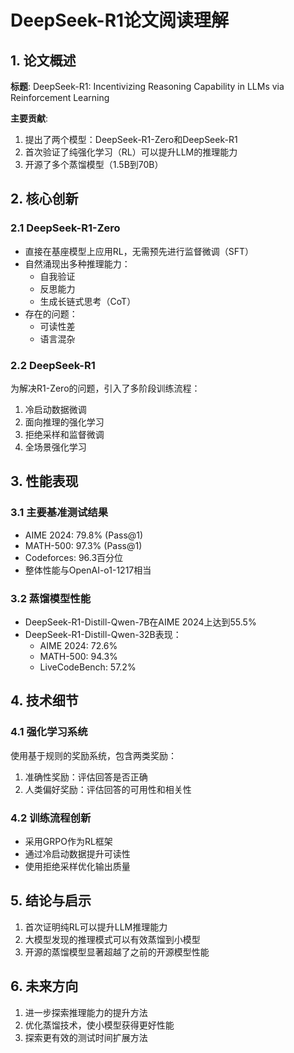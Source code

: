 # DeepSeek-R1论文阅读理解

## 1. 论文概述

**标题**: DeepSeek-R1: Incentivizing Reasoning Capability in LLMs via Reinforcement Learning

**主要贡献**:
1. 提出了两个模型：DeepSeek-R1-Zero和DeepSeek-R1
2. 首次验证了纯强化学习（RL）可以提升LLM的推理能力
3. 开源了多个蒸馏模型（1.5B到70B）

## 2. 核心创新

### 2.1 DeepSeek-R1-Zero
- 直接在基座模型上应用RL，无需预先进行监督微调（SFT）
- 自然涌现出多种推理能力：
  - 自我验证
  - 反思能力
  - 生成长链式思考（CoT）
- 存在的问题：
  - 可读性差
  - 语言混杂

### 2.2 DeepSeek-R1
为解决R1-Zero的问题，引入了多阶段训练流程：
1. 冷启动数据微调
2. 面向推理的强化学习
3. 拒绝采样和监督微调
4. 全场景强化学习

## 3. 性能表现

### 3.1 主要基准测试结果
- AIME 2024: 79.8% (Pass@1)
- MATH-500: 97.3% (Pass@1)
- Codeforces: 96.3百分位
- 整体性能与OpenAI-o1-1217相当

### 3.2 蒸馏模型性能
- DeepSeek-R1-Distill-Qwen-7B在AIME 2024上达到55.5%
- DeepSeek-R1-Distill-Qwen-32B表现：
  - AIME 2024: 72.6%
  - MATH-500: 94.3%
  - LiveCodeBench: 57.2%

## 4. 技术细节

### 4.1 强化学习系统
使用基于规则的奖励系统，包含两类奖励：
1. 准确性奖励：评估回答是否正确
2. 人类偏好奖励：评估回答的可用性和相关性

### 4.2 训练流程创新
- 采用GRPO作为RL框架
- 通过冷启动数据提升可读性
- 使用拒绝采样优化输出质量

## 5. 结论与启示

1. 首次证明纯RL可以提升LLM推理能力
2. 大模型发现的推理模式可以有效蒸馏到小模型
3. 开源的蒸馏模型显著超越了之前的开源模型性能

## 6. 未来方向

1. 进一步探索推理能力的提升方法
2. 优化蒸馏技术，使小模型获得更好性能
3. 探索更有效的测试时间扩展方法
